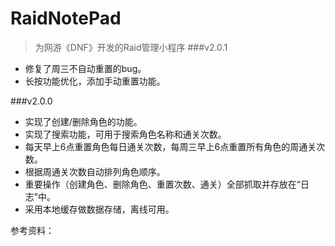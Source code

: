 # RaidNotePad


>为网游《DNF》开发的Raid管理小程序
###v2.0.1
- 修复了周三不自动重置的bug。
- 长按功能优化，添加手动重置功能。

###v2.0.0
- 实现了创建/删除角色的功能。
- 实现了搜索功能，可用于搜索角色名称和通关次数。
- 每天早上6点重置角色每日通关次数，每周三早上6点重置所有角色的周通关次数。
- 根据周通关次数自动排列角色顺序。
- 重要操作（创建角色、删除角色、重置次数、通关）全部抓取并存放在“日志”中。
- 采用本地缓存做数据存储，离线可用。

参考资料：
